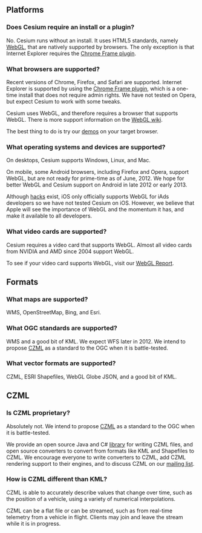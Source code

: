 ## Platforms

### Does Cesium require an install or a plugin?

No.  Cesium runs without an install.  It uses HTML5 standards, namely [WebGL](http://www.khronos.org/webgl/), that are natively supported by browsers.  The only exception is that Internet Explorer requires the [Chrome Frame plugin](http://www.google.com/chromeframe).

### What browsers are supported?

Recent versions of Chrome, Firefox, and Safari are supported.  Internet Explorer is supported by using the [Chrome Frame plugin](http://www.google.com/chromeframe), which is a one-time install that does not require admin rights.  We have not tested on Opera, but expect Cesium to work with some tweaks.

Cesium uses WebGL, and therefore requires a browser that supports WebGL.  There is more support information on the [WebGL wiki](http://www.khronos.org/webgl/wiki/Getting_a_WebGL_Implementation).

The best thing to do is try our [demos](http://cesium.agi.com/) on your target browser.

### What operating systems and devices are supported?

On desktops, Cesium supports Windows, Linux, and Mac.

On mobile, some Android browsers, including Firefox and Opera, support WebGL, but are not ready for prime-time as of June, 2012.  We hope for better WebGL and Cesium support on Android in late 2012 or early 2013.

Although [hacks](http://atnan.com/blog/2011/11/03/enabling-and-using-webgl-on-ios/) exist, iOS only officially supports WebGL for iAds developers so we have not tested Cesium on iOS.  However, we believe that Apple will see the importance of WebGL and the momentum it has, and make it available to all developers.

### What video cards are supported?

Cesium requires a video card that supports WebGL.  Almost all video cards from NVIDIA and AMD since 2004 support WebGL.

To see if your video card supports WebGL, visit our [WebGL Report](http://www.webglreport.com).

## Formats

### What maps are supported?

WMS, OpenStreetMap, Bing, and Esri.

### What OGC standards are supported?

WMS and a good bit of KML.  We expect WFS later in 2012.  We intend to propose [CZML](https://github.com/AnalyticalGraphicsInc/cesium/wiki/Cesium-Language-%28CZML%29-Guide) as a standard to the OGC when it is battle-tested.

### What vector formats are supported?

CZML, ESRI Shapefiles, WebGL Globe JSON, and a good bit of KML.

## CZML

### Is CZML proprietary?

Absolutely not.  We intend to propose [CZML](https://github.com/AnalyticalGraphicsInc/cesium/wiki/Cesium-Language-%28CZML%29-Guide) as a standard to the OGC when it is battle-tested.

We provide an open source Java and C# [library](https://github.com/AnalyticalGraphicsInc/czml-writer) for writing CZML files, and open source converters to convert from formats like KML and Shapefiles to CZML.  We encourage everyone to write converters to CZML, add CZML rendering support to their engines, and to discuss CZML on our [mailing list](https://groups.google.com/forum/#!forum/cesium-dev).

### How is CZML different than KML?

CZML is able to accurately describe values that change over time, such as the position of a vehicle, using a variety of numerical interpolations.

CZML can be a flat file or can be streamed, such as from real-time telemetry from a vehicle in flight. Clients may join and leave the stream while it is in progress.